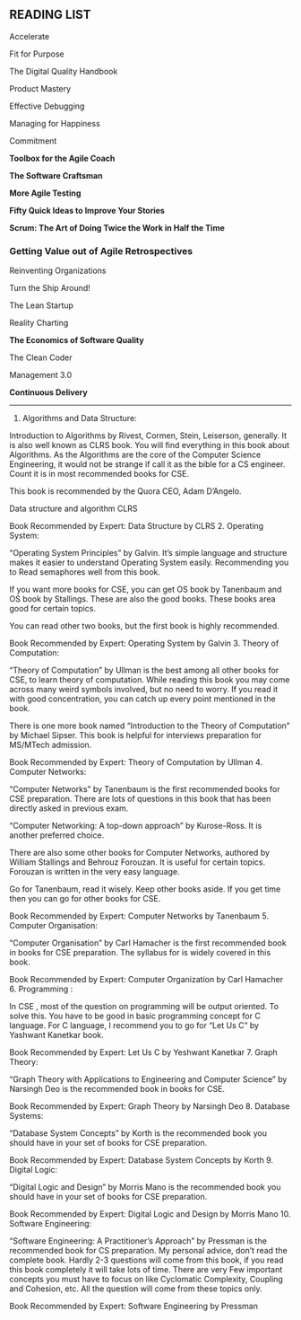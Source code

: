 ## READING LIST

Accelerate

Fit for Purpose

The Digital Quality Handbook

Product Mastery

Effective Debugging

Managing for Happiness

Commitment

**Toolbox for the Agile Coach**

**The Software Craftsman**

**More Agile Testing**

**Fifty Quick Ideas to Improve Your Stories**

**Scrum: The Art of Doing Twice the Work in Half the Time**

### Getting Value out of Agile Retrospectives

Reinventing Organizations

Turn the Ship Around!

The Lean Startup

Reality Charting

**The Economics of Software Quality**

The Clean Coder

Management 3.0

**Continuous Delivery**

_________________


1. Algorithms and Data Structure:

Introduction to Algorithms by Rivest, Cormen, Stein, Leiserson, generally. It is also well known as CLRS book. You will find everything in this book about Algorithms. As the Algorithms are the core of the Computer Science Engineering, it would not be strange if call it as the bible for a CS engineer. Count it is in most recommended  books for CSE.

This book is recommended by the Quora CEO, Adam D’Angelo.

Data structure and algorithm CLRS

Book Recommended by Expert: Data Structure by CLRS
2. Operating System:

“Operating System Principles” by Galvin. It’s simple language and structure makes it easier to understand Operating System easily. Recommending you to Read semaphores well from this book.

If you want more  books for CSE, you can get OS book by Tanenbaum and OS book by Stallings. These are also the good books. These books area good for certain topics.

You can read other two books, but the first book is highly recommended.

Book Recommended by Expert: Operating System by Galvin
3. Theory of Computation:

“Theory of Computation” by Ullman is the best among all other  books for CSE, to learn theory of computation. While reading this book you may come across many weird symbols involved, but no need to worry. If you read it with good concentration, you can catch up every point mentioned in the book.

There is one more book named “Introduction to the Theory of Computation” by Michael Sipser. This book is helpful for interviews preparation for MS/MTech admission.

Book Recommended by Expert: Theory of Computation by Ullman
4. Computer Networks:

“Computer Networks” by Tanenbaum is the first recommended  books for CSE preparation. There are lots of questions in this book that has been directly asked in previous  exam.

“Computer Networking: A top-down approach” by Kurose-Ross. It is another preferred choice.

There are also some other books for Computer Networks, authored by William Stallings and Behrouz Forouzan. It is useful for certain topics. Forouzan is written in the very easy language.

Go for Tanenbaum, read it wisely. Keep other books aside. If you get time then you can go for other  books for CSE.

Book Recommended by Expert: Computer Networks by Tanenbaum
5. Computer Organisation:

“Computer Organisation” by Carl Hamacher is the first recommended book in  books for CSE preparation. The syllabus for  is widely covered in this book.

Book Recommended by Expert: Computer Organization by Carl Hamacher
6. Programming :

In CSE , most of the question on programming will be output oriented. To solve this. You have to be good in basic programming concept for C language. For C language, I recommend you to go for “Let Us C” by Yashwant Kanetkar book.

Book Recommended by Expert: Let Us C by Yeshwant Kanetkar
7. Graph Theory:

“Graph Theory with Applications to Engineering and Computer Science” by Narsingh Deo is the recommended book in  books for CSE.

Book Recommended by Expert: Graph Theory by Narsingh Deo
8. Database Systems:

“Database System Concepts” by Korth is the recommended book you should have in your set of  books for CSE preparation.

Book Recommended by Expert: Database System Concepts by Korth
9. Digital Logic:

“Digital Logic and Design” by Morris Mano is the recommended book you should have in your set of  books for CSE preparation.

Book Recommended by Expert: Digital Logic and Design by Morris Mano
10. Software Engineering:

“Software Engineering: A Practitioner’s Approach” by Pressman is the recommended book for CS  preparation. My personal advice, don’t read the complete book. Hardly 2-3 questions will come from this book, if you read this book completely it will take lots of time. There are very Few important concepts you must have to focus on like Cyclomatic Complexity, Coupling and Cohesion, etc. All the question will come from these topics only.

Book Recommended by Expert: Software Engineering by Pressman
